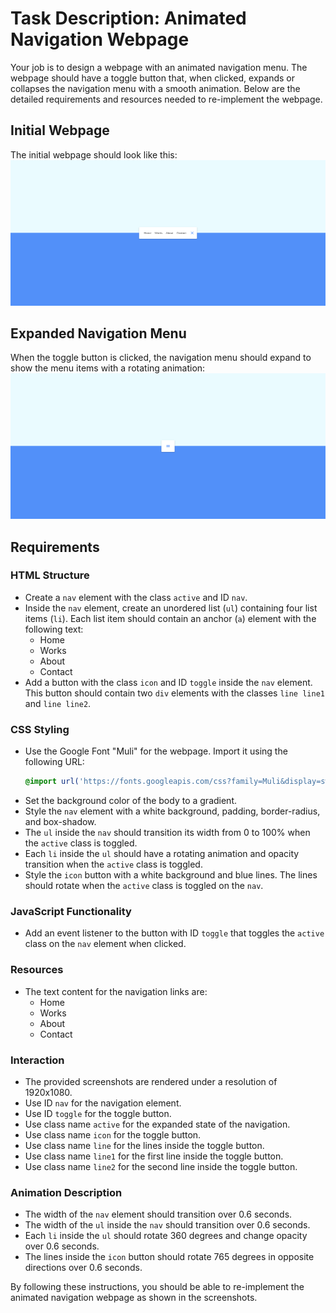 
# Task Description: Animated Navigation Webpage

Your job is to design a webpage with an animated navigation menu. The webpage should have a toggle button that, when clicked, expands or collapses the navigation menu with a smooth animation. Below are the detailed requirements and resources needed to re-implement the webpage.

## Initial Webpage
The initial webpage should look like this:
![initial webpage](./_images/origin.png)

## Expanded Navigation Menu
When the toggle button is clicked, the navigation menu should expand to show the menu items with a rotating animation:
![expanded navigation](./_images/after_toggle.png)

## Requirements

### HTML Structure
- Create a `nav` element with the class `active` and ID `nav`.
- Inside the `nav` element, create an unordered list (`ul`) containing four list items (`li`). Each list item should contain an anchor (`a`) element with the following text:
  - Home
  - Works
  - About
  - Contact
- Add a button with the class `icon` and ID `toggle` inside the `nav` element. This button should contain two `div` elements with the classes `line line1` and `line line2`.

### CSS Styling
- Use the Google Font "Muli" for the webpage. Import it using the following URL:
  ```css
  @import url('https://fonts.googleapis.com/css?family=Muli&display=swap');
  ```
- Set the background color of the body to a gradient.
- Style the `nav` element with a white background, padding, border-radius, and box-shadow. 
- The `ul` inside the `nav` should transition its width from 0 to 100% when the `active` class is toggled.
- Each `li` inside the `ul` should have a rotating animation and opacity transition when the `active` class is toggled.
- Style the `icon` button with a white background and blue lines. The lines should rotate when the `active` class is toggled on the `nav`.

### JavaScript Functionality
- Add an event listener to the button with ID `toggle` that toggles the `active` class on the `nav` element when clicked.

### Resources
- The text content for the navigation links are:
  - Home
  - Works
  - About
  - Contact

### Interaction
- The provided screenshots are rendered under a resolution of 1920x1080.
- Use ID `nav` for the navigation element.
- Use ID `toggle` for the toggle button.
- Use class name `active` for the expanded state of the navigation.
- Use class name `icon` for the toggle button.
- Use class name `line` for the lines inside the toggle button.
- Use class name `line1` for the first line inside the toggle button.
- Use class name `line2` for the second line inside the toggle button.

### Animation Description
- The width of the `nav` element should transition over 0.6 seconds.
- The width of the `ul` inside the `nav` should transition over 0.6 seconds.
- Each `li` inside the `ul` should rotate 360 degrees and change opacity over 0.6 seconds.
- The lines inside the `icon` button should rotate 765 degrees in opposite directions over 0.6 seconds.

By following these instructions, you should be able to re-implement the animated navigation webpage as shown in the screenshots.
